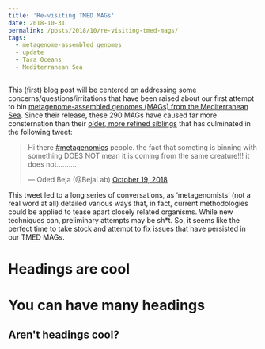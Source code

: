 ```yaml
---
title: 'Re-visiting TMED MAGs'
date: 2018-10-31
permalink: /posts/2018/10/re-visiting-tmed-mags/
tags:
  - metagenome-assembled genomes
  - update
  - Tara Oceans
  - Mediterranean Sea
---
```


This (first) blog post will be centered on addressing some concerns/questions/irritations that have been raised about our first attempt to bin [metagenome-assembled genomes (MAGs) from the Mediterranean Sea](https://peerj.com/articles/3558/). Since their release, these 290 MAGs have caused far more consternation than their [older, more refined siblings](https://www.nature.com/articles/sdata2017203) that has culminated in the following tweet:

<blockquote class="twitter-tweet" data-lang="en"><p lang="en" dir="ltr">Hi there <a href="https://twitter.com/hashtag/metagenomics?src=hash&amp;ref_src=twsrc%5Etfw">#metagenomics</a> people. the fact that someting is binning with something DOES NOT mean it is coming from the same creature!!! it does not..........</p>&mdash; Oded Beja (@BejaLab) <a href="https://twitter.com/BejaLab/status/1053086172476571648?ref_src=twsrc%5Etfw">October 19, 2018</a></blockquote>
<script async src="https://platform.twitter.com/widgets.js" charset="utf-8"></script>

This tweet led to a long series of conversations, as ‘metagenomists’ (not a real word at all) detailed various ways that, in fact, current methodologies could be applied to tease apart closely related organisms. While new techniques can, preliminary attempts may be sh\*t. So, it seems like the perfect time to take stock and attempt to fix issues that have persisted in our TMED MAGs.

Headings are cool
======

You can have many headings
======

Aren't headings cool?
------
